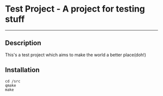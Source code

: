 # Test Project - A project for testing stuff
----------------------------------------------

## Description
This's a test project which aims to make the world a better place(doh!)

## Installation
```
cd /src
qmake
make
```

